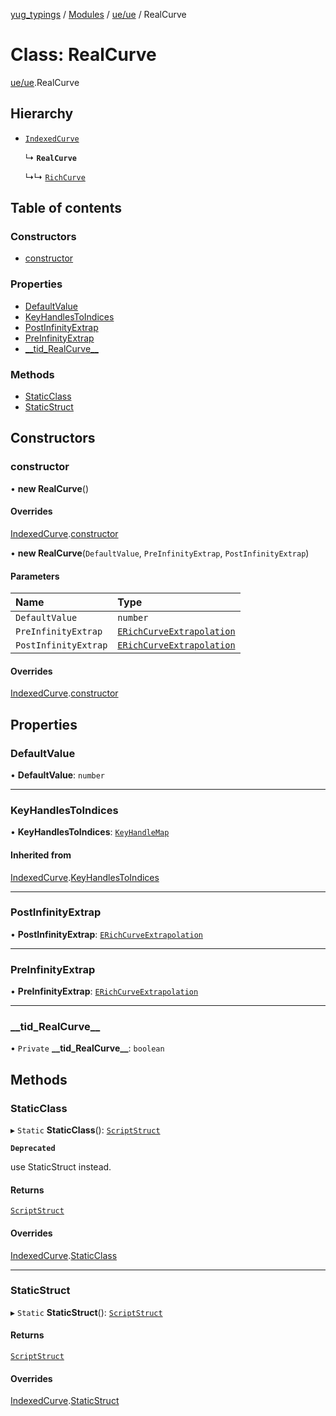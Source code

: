 [yug_typings](../README.md) / [Modules](../modules.md) / [ue/ue](../modules/ue_ue.md) / RealCurve

# Class: RealCurve

[ue/ue](../modules/ue_ue.md).RealCurve

## Hierarchy

- [`IndexedCurve`](ue_ue.IndexedCurve.md)

  ↳ **`RealCurve`**

  ↳↳ [`RichCurve`](ue_ue.RichCurve.md)

## Table of contents

### Constructors

- [constructor](ue_ue.RealCurve.md#constructor)

### Properties

- [DefaultValue](ue_ue.RealCurve.md#defaultvalue)
- [KeyHandlesToIndices](ue_ue.RealCurve.md#keyhandlestoindices)
- [PostInfinityExtrap](ue_ue.RealCurve.md#postinfinityextrap)
- [PreInfinityExtrap](ue_ue.RealCurve.md#preinfinityextrap)
- [\_\_tid\_RealCurve\_\_](ue_ue.RealCurve.md#__tid_realcurve__)

### Methods

- [StaticClass](ue_ue.RealCurve.md#staticclass)
- [StaticStruct](ue_ue.RealCurve.md#staticstruct)

## Constructors

### constructor

• **new RealCurve**()

#### Overrides

[IndexedCurve](ue_ue.IndexedCurve.md).[constructor](ue_ue.IndexedCurve.md#constructor)

• **new RealCurve**(`DefaultValue`, `PreInfinityExtrap`, `PostInfinityExtrap`)

#### Parameters

| Name | Type |
| :------ | :------ |
| `DefaultValue` | `number` |
| `PreInfinityExtrap` | [`ERichCurveExtrapolation`](../enums/ue_ue.ERichCurveExtrapolation.md) |
| `PostInfinityExtrap` | [`ERichCurveExtrapolation`](../enums/ue_ue.ERichCurveExtrapolation.md) |

#### Overrides

[IndexedCurve](ue_ue.IndexedCurve.md).[constructor](ue_ue.IndexedCurve.md#constructor)

## Properties

### DefaultValue

• **DefaultValue**: `number`

___

### KeyHandlesToIndices

• **KeyHandlesToIndices**: [`KeyHandleMap`](ue_ue.KeyHandleMap.md)

#### Inherited from

[IndexedCurve](ue_ue.IndexedCurve.md).[KeyHandlesToIndices](ue_ue.IndexedCurve.md#keyhandlestoindices)

___

### PostInfinityExtrap

• **PostInfinityExtrap**: [`ERichCurveExtrapolation`](../enums/ue_ue.ERichCurveExtrapolation.md)

___

### PreInfinityExtrap

• **PreInfinityExtrap**: [`ERichCurveExtrapolation`](../enums/ue_ue.ERichCurveExtrapolation.md)

___

### \_\_tid\_RealCurve\_\_

• `Private` **\_\_tid\_RealCurve\_\_**: `boolean`

## Methods

### StaticClass

▸ `Static` **StaticClass**(): [`ScriptStruct`](ue_ue.ScriptStruct.md)

**`Deprecated`**

use StaticStruct instead.

#### Returns

[`ScriptStruct`](ue_ue.ScriptStruct.md)

#### Overrides

[IndexedCurve](ue_ue.IndexedCurve.md).[StaticClass](ue_ue.IndexedCurve.md#staticclass)

___

### StaticStruct

▸ `Static` **StaticStruct**(): [`ScriptStruct`](ue_ue.ScriptStruct.md)

#### Returns

[`ScriptStruct`](ue_ue.ScriptStruct.md)

#### Overrides

[IndexedCurve](ue_ue.IndexedCurve.md).[StaticStruct](ue_ue.IndexedCurve.md#staticstruct)
